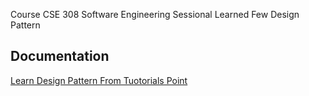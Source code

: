 
Course CSE 308 Software Engineering Sessional
Learned Few Design Pattern 



## Documentation

[Learn Design Pattern From Tuotorials Point ](https://www.tutorialspoint.com/design_pattern/index.htm)


